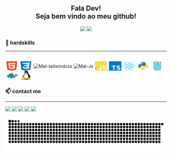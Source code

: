<h2 align="center"> Fala Dev!<br> Seja bem vindo ao meu github! </h2>

<div align="center">
 <img height="160em" src="https://github-readme-stats.vercel.app/api?username=Mateus-Sousa23&show_icons=true&theme=aura&include_all_commits=true&count_private=true"/>
 <img height="160em" src="https://github-readme-stats.vercel.app/api/top-langs/?username=Mateus-Sousa23&layout=compact&langs_count=7&theme=aura"/>
</div>

### 🧠 hardskills
___
  
<div style="display: inline_block"><br>
  <img align="center" alt="Mat-HTML" height="30" width="40" src="https://raw.githubusercontent.com/devicons/devicon/master/icons/html5/html5-original.svg">
  <img align="center" alt="Mat-CSS" height="30" width="40" src="https://raw.githubusercontent.com/devicons/devicon/master/icons/css3/css3-original.svg">
 <img align="center" alt="Mat-tailwindcss" height="30" width="40" src="https://cdn.jsdelivr.net/gh/devicons/devicon/icons/tailwindcss/tailwindcss-plain.svg" />
 <img align="center" alt="Mat-Js" height="30" width="40" src="https://cdn.jsdelivr.net/gh/devicons/devicon/icons/git/git-original.svg" />
 <img align="center" alt="Mat-Js" height="30" width="40" src="https://raw.githubusercontent.com/devicons/devicon/master/icons/javascript/javascript-plain.svg">
  <img align="center" alt="Mat-Ts" height="30" width="40" src="https://raw.githubusercontent.com/devicons/devicon/master/icons/typescript/typescript-plain.svg">
  <img align="center" alt="Mat-React" height="30" width="40" src="https://raw.githubusercontent.com/devicons/devicon/master/icons/react/react-original.svg">
  <img align="center" alt="Mat-Python" height="30" width="40" src="https://raw.githubusercontent.com/devicons/devicon/master/icons/python/python-original.svg">
  <img align="center" alt="Mat-React" height="30" width="40" src="https://raw.githubusercontent.com/devicons/devicon/master/icons/go/go-original.svg">
  <img align="center" alt="Mat-React" height="30" width="40" src="https://raw.githubusercontent.com/devicons/devicon/master/icons/docker/docker-original.svg">
 <img align="center" alt="Mat-React" height="30" width="40" src="https://raw.githubusercontent.com/devicons/devicon/master/icons/linux/linux-original.svg">
<div/>
  
 ### 📫  contact me
 ___
  
<div> 
  <a href="https://www.instagram.com/invites/contact/?i=17vfjcguph2ov&utm_content=n1508a" target="_blank"><img src="https://img.shields.io/badge/-Instagram-%23E4405F?style=for-the-badge&logo=instagram&logoColor=white" target="_blank"></a>
 <a href="https://api.whatsapp.com/send?phone=5588996432295" target="_blank"><img src="https://img.shields.io/badge/-Whatsapp-%64381?style=for-the-badge&logo=whatsapp&logoColor=white" target="_blank"></a> 
 <a href="https://www.linkedin.com/in/mateus-martins-7a343a18a" target="_blank"><img src="https://img.shields.io/badge/-LinkedIn-%230077B5?style=for-the-badge&logo=linkedin&logoColor=white" target="_blank"></a>
 <a href="https://discord.gg/2TVdwAGk" target="_blank"><img src="https://img.shields.io/badge/Discord-7289DA?style=for-the-badge&logo=discord&logoColor=white" target="_blank"></a> 
  <a href = "mailto:mateusmartinsipu2@gmail.com"><img src="https://img.shields.io/badge/-Gmail-%23333?style=for-the-badge&logo=gmail&logoColor=white" target="_blank"></a> 
 
 
  ![Snake animation](https://github.com/Mateus-Sousa23/Mateus-Sousa23/blob/output/github-contribution-grid-snake.svg)
 
</div>
